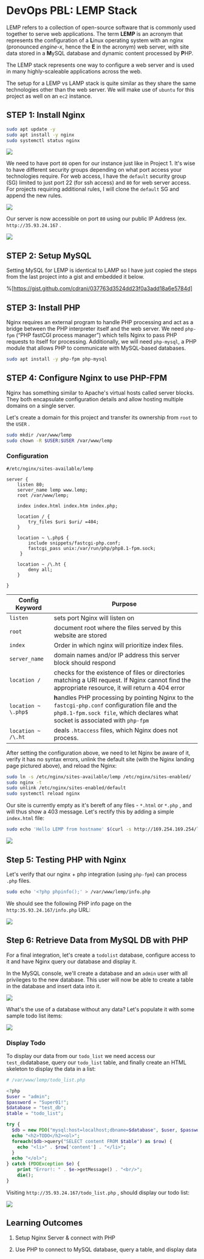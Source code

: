 # DevOps PBL: LEMP Stack

LEMP refers to a collection of open-source software that is commonly used together to serve web applications. The term **LEMP** is an acronym that represents the configuration of a **L**inux operating system with an nginx (pronounced *engine-x*, hence the **E** in the acronym) web server, with site data stored in a **M**ySQL database and dynamic content processed by **P**HP.

The LEMP stack represents one way to configure a web server and is used in many highly-scaleable applications across the web.

The setup for a LEMP vs LAMP stack is quite similar as they share the same technologies other than the web server. We will make use of `ubuntu` for this project as well on an `ec2` instance.

## STEP 1: Install Nginx

```bash
sudo apt update -y
sudo apt install -y nginx
sudo systemctl status nginx
```

![](https://cdn.hashnode.com/res/hashnode/image/upload/v1674843320996/315a280a-ba69-4fd6-a2c2-f21cbfe1c401.png)

We need to have port `80` open for our instance just like in Project 1. It's wise to have different security groups depending on what port access your technologies require. For web access, I have the `default` security group (SG) limited to just port 22 (for ssh access) and `80` for web server access. For projects requiring additional rules, I will clone the `default` SG and append the new rules.

![](https://cdn.hashnode.com/res/hashnode/image/upload/v1674753623011/b8126038-a694-43f6-961b-7c07976ec4f3.png)

Our server is now accessible on port `80` using our public IP Address (ex. `http://35.93.24.167` .

![](https://cdn.hashnode.com/res/hashnode/image/upload/v1674844276826/1a404f4a-661c-4b43-bb88-13e90ff4304d.png)

## STEP 2: Setup MySQL

Setting MySQL for LEMP is identical to LAMP so I have just copied the steps from the last project into a gist and embedded it below.

%[https://gist.github.com/cdrani/037763d3524dd23f0a3add18a6e5784d] 

## STEP 3: Install PHP

Nginx requires an external program to handle PHP processing and act as a bridge between the PHP interpreter itself and the web server. We need `php-fpm` (“PHP fastCGI process manager”) which tells Nginx to pass PHP requests to itself for processing. Additionally, we will need `php-mysql`, a PHP module that allows PHP to communicate with MySQL-based databases.

```bash
sudo apt install -y php-fpm php-mysql
```

## STEP 4: Configure Nginx to use PHP-FPM

Nginx has something similar to Apache's virtual hosts called server blocks. They both encapsulate configuration details and allow hosting multiple domains on a single server.

Let's create a domain for this project and transfer its ownership from `root` to the `USER` .

```bash
sudo mkdir /var/www/lemp
sudo chown -R $USER:$USER /var/www/lemp
```

### Configuration

```nginx
#/etc/nginx/sites-available/lemp

server {
    listen 80;
    server_name lemp www.lemp;
    root /var/www/lemp;

    index index.html index.htm index.php;

    location / {
        try_files $uri $uri/ =404;
    }

    location ~ \.php$ {
        include snippets/fastcgi-php.conf;
        fastcgi_pass unix:/var/run/php/php8.1-fpm.sock;
     }

    location ~ /\.ht {
        deny all;
    }

}
```

| Config Keyword | Purpose |
| --- | --- |
| `listen` | sets port Nginx will listen on |
| `root` | document root where the files served by this website are stored |
| `index` | Order in which nginx will prioritize index files. |
| `server_name` | domain names and/or IP address this server block should respond |
| `location /` | checks for the existence of files or directories matching a URI request. If Nginx cannot find the appropriate resource, it will return a 404 error |
| `location ~ \.php$` | **h**andles PHP processing by pointing Nginx to the `fastcgi-php.conf` configuration file and the `php8.1-fpm.sock file`, which declares what socket is associated with `php-fpm` |
| `location ~ /\.ht` | deals `.htaccess` files, which Nginx does not process. |

After setting the configuration above, we need to let Nginx be aware of it, verify it has no syntax errors, unlink the default site (with the Nginx landing page pictured above), and reload the Nginx:

```bash
sudo ln -s /etc/nginx/sites-available/lemp /etc/nginx/sites-enabled/
sudo nginx -t
sudo unlink /etc/nginx/sites-enabled/default
sudo systemctl reload nginx
```

Our site is currently empty as it's bereft of any files - `*.html` or `*.php` , and will thus show a 403 message. Let's rectify this by adding a simple `index.html` file:

```bash
sudo echo 'Hello LEMP from hostname' $(curl -s http://169.254.169.254/latest/meta-data/public-hostname) 'with public IP' $(curl -s http://169.254.169.254/latest/meta-data/public-ipv4) > /var/www/lemp/index.html
```

![](https://cdn.hashnode.com/res/hashnode/image/upload/v1674847447899/1046aa92-5383-4b16-ac40-45b2dfd54a5e.png)

## Step 5: Testing PHP with Nginx

Let's verify that our nginx + php integration (using `php-fpm`) can process `.php` files.

```bash
sudo echo '<?php phpinfo();' > /var/www/lemp/info.php
```

We should see the following PHP info page on the `http:35.93.24.167/info.php` URL:

![](https://cdn.hashnode.com/res/hashnode/image/upload/v1674847851887/67df053a-9325-4e57-93f3-89891762986f.png)

## Step 6: Retrieve Data from MySQL DB with PHP

For a final integration, let's create a `todolist` database, configure access to it and have Nginx query our database and display it.

In the MySQL console, we'll create a database and an `admin` user with all privileges to the new database. This user will now be able to create a table in the database and insert data into it.

![](https://cdn.hashnode.com/res/hashnode/image/upload/v1674853938554/756443c2-0672-44e0-a247-178e51b30fd5.png)

What's the use of a database without any data? Let's populate it with some sample todo list items:

![](https://cdn.hashnode.com/res/hashnode/image/upload/v1674855202360/63445e94-e546-42a8-9d50-11ce6f2d2cc5.png)

### Display Todo

To display our data from our `todo_list` we need access our `test_db`database, query our `todo_list` table, and finally create an HTML skeleton to display the data in a list:

```php
# /var/www/lemp/todo_list.php

<?php
$user = "admin";
$password = "Super01!";
$database = "test_db";
$table = "todo_list";

try {
  $db = new PDO("mysql:host=localhost;dbname=$database", $user, $password);
  echo "<h2>TODO</h2><ol>";
  foreach($db->query("SELECT content FROM $table") as $row) {
    echo "<li>" . $row['content'] . "</li>";
  }
  echo "</ol>";
} catch (PDOException $e) {
    print "Error!: " . $e->getMessage() . "<br/>";
    die();
}
```

Visiting `http://35.93.24.167/todo_list.php` , should display our todo list:

![](https://cdn.hashnode.com/res/hashnode/image/upload/v1674855907625/50cbf48e-ff4f-4bbd-9501-f3b202ff3135.png)

## Learning Outcomes

1. Setup Nginx Server & connect with PHP
    
2. Use PHP to connect to MySQL database, query a table, and display data
